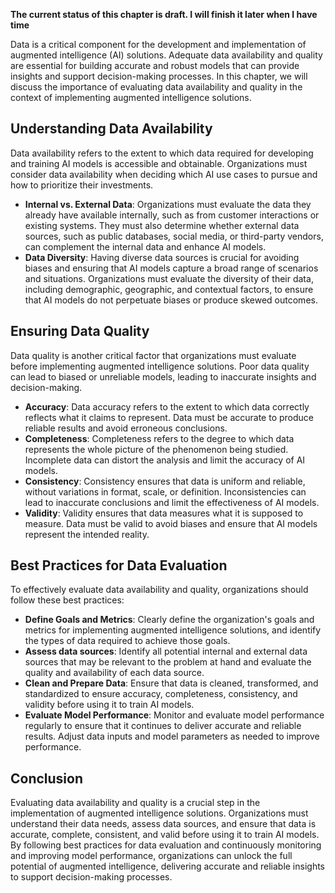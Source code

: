 **The current status of this chapter is draft. I will finish it later when I have time**

Data is a critical component for the development and implementation of augmented intelligence (AI) solutions. Adequate data availability and quality are essential for building accurate and robust models that can provide insights and support decision-making processes. In this chapter, we will discuss the importance of evaluating data availability and quality in the context of implementing augmented intelligence solutions.

Understanding Data Availability
-------------------------------

Data availability refers to the extent to which data required for developing and training AI models is accessible and obtainable. Organizations must consider data availability when deciding which AI use cases to pursue and how to prioritize their investments.

* **Internal vs. External Data**: Organizations must evaluate the data they already have available internally, such as from customer interactions or existing systems. They must also determine whether external data sources, such as public databases, social media, or third-party vendors, can complement the internal data and enhance AI models.
* **Data Diversity**: Having diverse data sources is crucial for avoiding biases and ensuring that AI models capture a broad range of scenarios and situations. Organizations must evaluate the diversity of their data, including demographic, geographic, and contextual factors, to ensure that AI models do not perpetuate biases or produce skewed outcomes.

Ensuring Data Quality
---------------------

Data quality is another critical factor that organizations must evaluate before implementing augmented intelligence solutions. Poor data quality can lead to biased or unreliable models, leading to inaccurate insights and decision-making.

* **Accuracy**: Data accuracy refers to the extent to which data correctly reflects what it claims to represent. Data must be accurate to produce reliable results and avoid erroneous conclusions.
* **Completeness**: Completeness refers to the degree to which data represents the whole picture of the phenomenon being studied. Incomplete data can distort the analysis and limit the accuracy of AI models.
* **Consistency**: Consistency ensures that data is uniform and reliable, without variations in format, scale, or definition. Inconsistencies can lead to inaccurate conclusions and limit the effectiveness of AI models.
* **Validity**: Validity ensures that data measures what it is supposed to measure. Data must be valid to avoid biases and ensure that AI models represent the intended reality.

Best Practices for Data Evaluation
----------------------------------

To effectively evaluate data availability and quality, organizations should follow these best practices:

* **Define Goals and Metrics**: Clearly define the organization's goals and metrics for implementing augmented intelligence solutions, and identify the types of data required to achieve those goals.
* **Assess data sources**: Identify all potential internal and external data sources that may be relevant to the problem at hand and evaluate the quality and availability of each data source.
* **Clean and Prepare Data**: Ensure that data is cleaned, transformed, and standardized to ensure accuracy, completeness, consistency, and validity before using it to train AI models.
* **Evaluate Model Performance**: Monitor and evaluate model performance regularly to ensure that it continues to deliver accurate and reliable results. Adjust data inputs and model parameters as needed to improve performance.

Conclusion
----------

Evaluating data availability and quality is a crucial step in the implementation of augmented intelligence solutions. Organizations must understand their data needs, assess data sources, and ensure that data is accurate, complete, consistent, and valid before using it to train AI models. By following best practices for data evaluation and continuously monitoring and improving model performance, organizations can unlock the full potential of augmented intelligence, delivering accurate and reliable insights to support decision-making processes.
